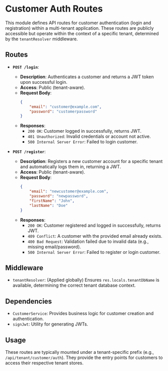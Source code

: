 # Customer Auth Routes

This module defines API routes for customer authentication (login and registration) within a multi-tenant application. These routes are publicly accessible but operate within the context of a specific tenant, determined by the `tenantResolver` middleware.

## Routes

*   **`POST /login`**:
    *   **Description**: Authenticates a customer and returns a JWT token upon successful login.
    *   **Access**: Public (tenant-aware).
    *   **Request Body**: 
        ```json
        {
            "email": "customer@example.com",
            "password": "customerpassword"
        }
        ```
    *   **Responses**:
        *   `200 OK`: Customer logged in successfully, returns JWT.
        *   `401 Unauthorized`: Invalid credentials or account not active.
        *   `500 Internal Server Error`: Failed to login customer.

*   **`POST /register`**:
    *   **Description**: Registers a new customer account for a specific tenant and automatically logs them in, returning a JWT.
    *   **Access**: Public (tenant-aware).
    *   **Request Body**: 
        ```json
        {
            "email": "newcustomer@example.com",
            "password": "newpassword",
            "firstName": "John",
            "lastName": "Doe"
        }
        ```
    *   **Responses**:
        *   `200 OK`: Customer registered and logged in successfully, returns JWT.
        *   `409 Conflict`: A customer with the provided email already exists.
        *   `400 Bad Request`: Validation failed due to invalid data (e.g., missing email/password).
        *   `500 Internal Server Error`: Failed to register or login customer.

## Middleware

*   `tenantResolver`: (Applied globally) Ensures `res.locals.tenantDbName` is available, determining the correct tenant database context.

## Dependencies

*   `CustomerService`: Provides business logic for customer creation and authentication.
*   `signJwt`: Utility for generating JWTs.

## Usage

These routes are typically mounted under a tenant-specific prefix (e.g., `/api/tenant/customer/auth`). They provide the entry points for customers to access their respective tenant stores.
